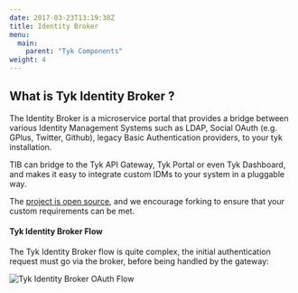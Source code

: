 ```yaml
---
date: 2017-03-23T13:19:38Z
title: Identity Broker
menu:
  main:
    parent: "Tyk Components"
weight: 4 
---
```


## What is Tyk Identity Broker ?

The Identity Broker is a microservice portal that provides a bridge between various Identity Management Systems such as LDAP, Social OAuth (e.g. GPlus, Twitter, Github), legacy Basic Authentication providers, to your tyk installation.

TIB can bridge to the Tyk API Gateway, Tyk Portal or even Tyk Dashboard, and makes it easy to integrate custom IDMs to your system in a pluggable way.

The [project is open source][1], and we encourage forking to ensure that your custom requirements can be met.

#### Tyk Identity Broker Flow

The Tyk Identity Broker flow is quite complex, the initial authentication request must go via the broker, before being handled by the gateway:

![Tyk Identity Broker OAuth Flow][2]

[1]: https://github.com/TykTechnologies/tyk-identity-broker
[2]: /docs/img/diagrams/TIB2.png

